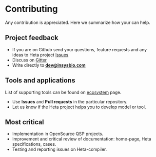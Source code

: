 # Contributing

Any contribution is appreciated. Here we summarize how your can help.

## Project feedback

- If you are on Github send your questions, feature requests and any ideas to Heta project [Issues](https://github.com/hetalang/hetalang.github.io/issues/)
- Discuss on [Gitter](https://gitter.im/hetalang/community?source=orgpage)
- Write directly to **dev@insysbio.com**

## Tools and applications

List of supporting tools can be found on [ecosystem](ecosystem) page.

- Use **Issues** and **Pull requests** in the particular repository.
- Let us know if the Heta project helps you to develop model or tool.

## Most critical

- Implementation in OpenSource QSP projects.
- Improvement and critical review of documentation: home-page, Heta specifications, cases.
- Testing and reporting issues on Heta-compiler.
